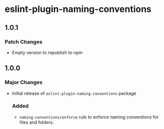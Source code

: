 # eslint-plugin-naming-conventions

## 1.0.1

### Patch Changes

- Empty version to republish to npm

## 1.0.0

### Major Changes

- Initial release of `eslint-plugin-naming-conventions` package

  ### Added
  - `naming-conventions/enforce` rule to enforce naming conventions for files and folders.
